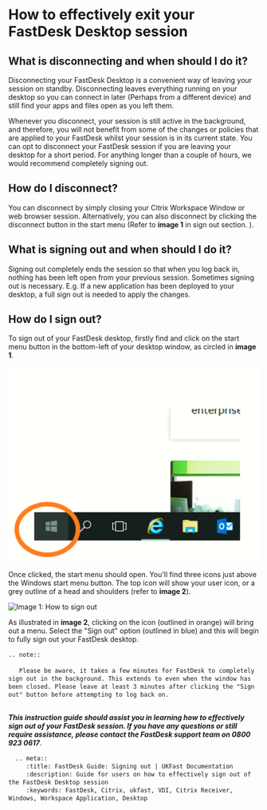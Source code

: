 # How to effectively exit your FastDesk Desktop session 

## What is disconnecting and when should I do it?

Disconnecting your FastDesk Desktop is a convenient way of leaving your session on standby. Disconnecting leaves everything running on your desktop so you can connect in later (Perhaps from a different device) and still find your apps and files open as you left them. 

Whenever you disconnect, your session is still active in the background, and therefore, you will not benefit from some of the changes or policies that are applied to your FastDesk whilst your session is in its current state.  You can opt to disconnect your FastDesk session if you are leaving your desktop for a short period. For anything longer than a couple of hours, we would recommend completely signing out. 

## How do I disconnect?

You can disconnect by simply closing your Citrix Workspace Window or web browser session. Alternatively, you can also disconnect by clicking the disconnect button in the start menu (Refer to **image 1** in sign out section. ).


## What is signing out and when should I do it?

Signing out completely ends the session so that when you log back in, nothing has been left open from your previous session. Sometimes signing out is necessary. E.g. If a new application has been deployed to your desktop, a full sign out is needed to apply the changes.

## How do I sign out?

To sign out of your FastDesk desktop, firstly find and click on the start menu button in the bottom-left of your desktop window, as circled in **image 1**.

![Image 1: Windows Start Menu](files/startmenu12.png "Image 1: Windows Start Menu")

Once clicked, the start menu should open. You'll find three icons just above the Windows start menu button. The top icon will show your user icon, or a grey outline of a head and shoulders (refer to **image 2**). 

![Image 1: How to sign out](files/Signout12 "Image 1: How to sign out")

As illustrated in **image 2**, clicking on the icon (outlined in orange) will bring out a menu. Select the "Sign out" option (outlined in blue) and this will begin to fully sign out your FastDesk desktop. 

```eval_rst
.. note::

   Please be aware, it takes a few minutes for FastDesk to completely sign out in the background. This extends to even when the window has been closed. Please leave at least 3 minutes after clicking the "Sign out" button before attempting to log back on.
   
```

**_This instruction guide should assist you in learning how to effectively sign out of your FastDesk session. If you have any questions or still require assistance, please contact the FastDesk support team on 0800 923 0617_**.

 ```eval_rst
   .. meta::
      :title: FastDesk Guide: Signing out | UKFast Documentation
      :description: Guide for users on how to effectively sign out of the FastDesk Desktop session
      :keywords: FastDesk, Citrix, ukfast, VDI, Citrix Receiver, Windows, Workspace Application, Desktop 

